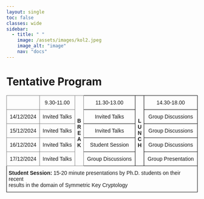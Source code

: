 ```yaml
---
layout: single
toc: false
classes: wide
sidebar:  
  - title: " "   
    image: /assets/images/kol2.jpeg
    image_alt: "image"
    nav: "docs"
---
```


# Tentative Program

<style type="text/css">
.tg  {border-collapse:collapse;border-spacing:0;}
.tg td{border-color:black;border-style:solid;border-width:1px;font-family:Arial, sans-serif;font-size:14px;
  overflow:hidden;padding:10px 5px;word-break:normal;}
.tg th{border-color:black;border-style:solid;border-width:1px;font-family:Arial, sans-serif;font-size:14px;
  font-weight:normal;overflow:hidden;padding:10px 5px;word-break:normal;}
.tg .tg-baqh{text-align:center;vertical-align:top}
.tg .tg-c3ow{border-color:inherit;text-align:center;vertical-align:top}
.tg .tg-0lax{text-align:left;vertical-align:top}
</style>
<table class="tg"><thead>
  <tr>
    <th class="tg-c3ow"></th>
    <th class="tg-c3ow">9.30-11.00</th>
    <th class="tg-c3ow" rowspan="5"><br><br><br><span style="font-weight:bold">B</span><br><span style="font-weight:bold">R</span><br><span style="font-weight:bold">E</span><br><span style="font-weight:bold">A</span><br><span style="font-weight:bold">K</span></th>
    <th class="tg-baqh">11.30-13.00</th>
    <th class="tg-baqh" rowspan="5"><br><br><br><span style="font-weight:bold">L</span><br><span style="font-weight:bold">U</span><br><span style="font-weight:bold">N</span><br><span style="font-weight:bold">C</span><br><span style="font-weight:bold">H</span></th>
    <th class="tg-baqh">14.30-18.00</th>
  </tr>
  <tr>
    <th class="tg-c3ow">14/12/2024</th>
    <th class="tg-c3ow">Invited Talks</th>
    <th class="tg-baqh">Invited Talks</th>
    <th class="tg-baqh">Group Discussions</th>
  </tr>
  <tr>
    <th class="tg-c3ow">15/12/2024</th>
    <th class="tg-c3ow">Invited Talks</th>
    <th class="tg-baqh">Invited Talks</th>
    <th class="tg-baqh">Group Discussions</th>
  </tr>
  <tr>
    <th class="tg-c3ow">16/12/2024</th>
    <th class="tg-c3ow">Invited Talks</th>
    <th class="tg-baqh">Student Session</th>
    <th class="tg-baqh">Group Discussions</th>
  </tr>
  <tr>
    <th class="tg-c3ow">17/12/2024</th>
    <th class="tg-c3ow">Invited Talks</th>
    <th class="tg-baqh">Group Discussions</th>
    <th class="tg-baqh">Group Presentation</th>
  </tr></thead>
<tbody>
  <tr>
    <td class="tg-0lax" colspan="6"><span style="font-weight:bold">Student Session: </span> 15-20 minute presentations by Ph.D. students on their recent <br>results in the domain of Symmetric Key Cryptology</td>
  </tr>
</tbody></table>
